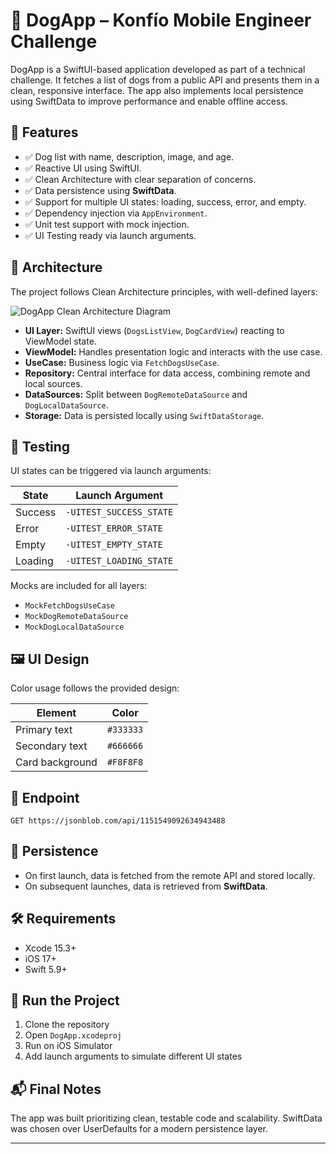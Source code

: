 
# 🐶 DogApp – Konfío Mobile Engineer Challenge

DogApp is a SwiftUI-based application developed as part of a technical challenge. It fetches a list of dogs from a public API and presents them in a clean, responsive interface. The app also implements local persistence using SwiftData to improve performance and enable offline access.

## 📱 Features

- ✅ Dog list with name, description, image, and age.
- ✅ Reactive UI using SwiftUI.
- ✅ Clean Architecture with clear separation of concerns.
- ✅ Data persistence using **SwiftData**.
- ✅ Support for multiple UI states: loading, success, error, and empty.
- ✅ Dependency injection via `AppEnvironment`.
- ✅ Unit test support with mock injection.
- ✅ UI Testing ready via launch arguments.

## 🧱 Architecture

The project follows Clean Architecture principles, with well-defined layers:

![DogApp Clean Architecture Diagram](./Screenshot_2025-06-07_at_11.33.22_pm.png)

- **UI Layer:** SwiftUI views (`DogsListView`, `DogCardView`) reacting to ViewModel state.
- **ViewModel:** Handles presentation logic and interacts with the use case.
- **UseCase:** Business logic via `FetchDogsUseCase`.
- **Repository:** Central interface for data access, combining remote and local sources.
- **DataSources:** Split between `DogRemoteDataSource` and `DogLocalDataSource`.
- **Storage:** Data is persisted locally using `SwiftDataStorage`.

## 🧪 Testing

UI states can be triggered via launch arguments:

| State        | Launch Argument             |
|--------------|-----------------------------|
| Success      | `-UITEST_SUCCESS_STATE`     |
| Error        | `-UITEST_ERROR_STATE`       |
| Empty        | `-UITEST_EMPTY_STATE`       |
| Loading      | `-UITEST_LOADING_STATE`     |

Mocks are included for all layers:
- `MockFetchDogsUseCase`
- `MockDogRemoteDataSource`
- `MockDogLocalDataSource`

## 🖼️ UI Design

Color usage follows the provided design:

| Element         | Color     |
|-----------------|-----------|
| Primary text    | `#333333` |
| Secondary text  | `#666666` |
| Card background | `#F8F8F8` |

## 🔗 Endpoint

```
GET https://jsonblob.com/api/1151549092634943488
```

## 💾 Persistence

- On first launch, data is fetched from the remote API and stored locally.
- On subsequent launches, data is retrieved from **SwiftData**.

## 🛠 Requirements

- Xcode 15.3+
- iOS 17+
- Swift 5.9+

## 🚀 Run the Project

1. Clone the repository
2. Open `DogApp.xcodeproj`
3. Run on iOS Simulator
4. Add launch arguments to simulate different UI states

## 📬 Final Notes

The app was built prioritizing clean, testable code and scalability. SwiftData was chosen over UserDefaults for a modern persistence layer.

---
